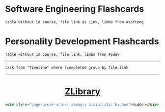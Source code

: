 # Software Engineering Flashcards
```dataview
table without id course, file.link as Link, limbo from #softeng 
```

# Personality Development Flashcards
```dataview
table without id course, file.link, limbo from #pdev 
```

---
```dataview
task from "Timeline" where !completed group by file.link
```

---

<h1 style="text-align: center;"><a href='https://zlibrary-ph.se'>ZLibrary</a></h1>

```html
<div style="page-break-after: always; visibility: hidden">hidden</div>
```

